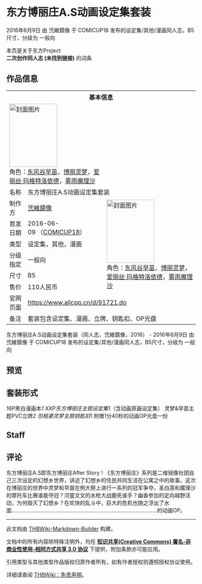 # 东方博丽庄A.S动画设定集套装

<!-- source html: G:\repos\THBWiki-Markdown-Builder\THBWikiMarkdown\Temp\main\4\40\ns0%3A%E4%B8%9C%E6%96%B9%E5%8D%9A%E4%B8%BD%E5%BA%84A%2ES%E5%8A%A8%E7%94%BB%E8%AE%BE%E5%AE%9A%E9%9B%86%E5%A5%97%E8%A3%85.html -->

2016年6月9日 由 弐維鏡像 于 COMICUP18 发布的设定集/其他/漫画同人志，B5尺寸，分级为 一般向

本页是关于东方Project  
 **二次创作同人志 (未找到链接)** 的词条
## 作品信息

<table><tbody><tr><th colspan="3">基本信息</th></tr><tr><td class="cover-artwork-mobile" colspan="2"><a href="./文件-东方博丽庄A.S动画设定集套装封面.jpg.md" class="image" title="封面图片"><img alt="封面图片" src="https://upload.thwiki.cc/thumb/6/6e/%E4%B8%9C%E6%96%B9%E5%8D%9A%E4%B8%BD%E5%BA%84A.S%E5%8A%A8%E7%94%BB%E8%AE%BE%E5%AE%9A%E9%9B%86%E5%A5%97%E8%A3%85%E5%B0%81%E9%9D%A2.jpg/127px-%E4%B8%9C%E6%96%B9%E5%8D%9A%E4%B8%BD%E5%BA%84A.S%E5%8A%A8%E7%94%BB%E8%AE%BE%E5%AE%9A%E9%9B%86%E5%A5%97%E8%A3%85%E5%B0%81%E9%9D%A2.jpg" decoding="async" loading="lazy" width="127" height="168" srcset="https://upload.thwiki.cc/thumb/6/6e/%E4%B8%9C%E6%96%B9%E5%8D%9A%E4%B8%BD%E5%BA%84A.S%E5%8A%A8%E7%94%BB%E8%AE%BE%E5%AE%9A%E9%9B%86%E5%A5%97%E8%A3%85%E5%B0%81%E9%9D%A2.jpg/191px-%E4%B8%9C%E6%96%B9%E5%8D%9A%E4%B8%BD%E5%BA%84A.S%E5%8A%A8%E7%94%BB%E8%AE%BE%E5%AE%9A%E9%9B%86%E5%A5%97%E8%A3%85%E5%B0%81%E9%9D%A2.jpg 1.5x, https://upload.thwiki.cc/6/6e/%E4%B8%9C%E6%96%B9%E5%8D%9A%E4%B8%BD%E5%BA%84A.S%E5%8A%A8%E7%94%BB%E8%AE%BE%E5%AE%9A%E9%9B%86%E5%A5%97%E8%A3%85%E5%B0%81%E9%9D%A2.jpg 2x" data-file-width="231" data-file-height="305"></a><div class="cover-char">角色：<a href="./东风谷早苗.md" title="东风谷早苗">东风谷早苗</a>，<a href="./博丽灵梦.md" title="博丽灵梦">博丽灵梦</a>，<a href="./爱丽丝·玛格特洛依德.md" title="爱丽丝·玛格特洛依德">爱丽丝·玛格特洛依德</a>，<a href="./雾雨魔理沙.md" title="雾雨魔理沙">雾雨魔理沙</a></div></td>
</tr><tr><td class="label">名称</td><td colspan="2"> 东方博丽庄A.S动画设定集套装 </td></tr><tr><td class="label">制作方</td><td><a href="./弐維鏡像.md" title="弐維鏡像">弐維鏡像</a></td><td class="cover-artwork" rowspan="6" style="min-width:168px;"><a href="./文件-东方博丽庄A.S动画设定集套装封面.jpg.md" class="image" title="封面图片"><img alt="封面图片" src="https://upload.thwiki.cc/thumb/6/6e/%E4%B8%9C%E6%96%B9%E5%8D%9A%E4%B8%BD%E5%BA%84A.S%E5%8A%A8%E7%94%BB%E8%AE%BE%E5%AE%9A%E9%9B%86%E5%A5%97%E8%A3%85%E5%B0%81%E9%9D%A2.jpg/127px-%E4%B8%9C%E6%96%B9%E5%8D%9A%E4%B8%BD%E5%BA%84A.S%E5%8A%A8%E7%94%BB%E8%AE%BE%E5%AE%9A%E9%9B%86%E5%A5%97%E8%A3%85%E5%B0%81%E9%9D%A2.jpg" decoding="async" loading="lazy" width="127" height="168" srcset="https://upload.thwiki.cc/thumb/6/6e/%E4%B8%9C%E6%96%B9%E5%8D%9A%E4%B8%BD%E5%BA%84A.S%E5%8A%A8%E7%94%BB%E8%AE%BE%E5%AE%9A%E9%9B%86%E5%A5%97%E8%A3%85%E5%B0%81%E9%9D%A2.jpg/191px-%E4%B8%9C%E6%96%B9%E5%8D%9A%E4%B8%BD%E5%BA%84A.S%E5%8A%A8%E7%94%BB%E8%AE%BE%E5%AE%9A%E9%9B%86%E5%A5%97%E8%A3%85%E5%B0%81%E9%9D%A2.jpg 1.5x, https://upload.thwiki.cc/6/6e/%E4%B8%9C%E6%96%B9%E5%8D%9A%E4%B8%BD%E5%BA%84A.S%E5%8A%A8%E7%94%BB%E8%AE%BE%E5%AE%9A%E9%9B%86%E5%A5%97%E8%A3%85%E5%B0%81%E9%9D%A2.jpg 2x" data-file-width="231" data-file-height="305"></a><div class="cover-char">角色：<a href="./东风谷早苗.md" title="东风谷早苗">东风谷早苗</a>，<a href="./博丽灵梦.md" title="博丽灵梦">博丽灵梦</a>，<a href="./爱丽丝·玛格特洛依德.md" title="爱丽丝·玛格特洛依德">爱丽丝·玛格特洛依德</a>，<a href="./雾雨魔理沙.md" title="雾雨魔理沙">雾雨魔理沙</a></div></td>
</tr><tr><td class="label">首发日期</td><td>2016-06-09&#160;（<a href="/展会作品列表?e=COMICUP%2318">COMICUP18</a>）</td></tr><tr><td class="label">类型</td><td>设定集，其他，漫画</td></tr><tr><td class="label">分级指定</td><td>一般向</td></tr><tr><td class="label">尺寸</td><td>B5</td></tr><tr><td class="label">售价</td><td>110人民币</td></tr>
<tr><td class="label">官网页面</td><td colspan="2"><a rel="nofollow" class="external free" href="https://www.allcpp.cn/d/91721.do">https://www.allcpp.cn/d/91721.do</a></td></tr><tr><td class="label">备注</td><td colspan="2">套装包含设定集、漫画、立牌、钥匙扣、OP光盘</td></tr></tbody></table>

东方博丽庄A.S动画设定集套装（同人志，弐維鏡像，2016） - 2016年6月9日 由 弐維鏡像 于 COMICUP18 发布的设定集/其他/漫画同人志，B5尺寸，分级为 一般向
## 预览
## 套装形式
  
16P黑白漫画本*1
XXP东方博丽庄主题设定集*1（含动画原画设定集）
灵梦&amp;早苗主题PVC立牌*2
包租婆灵梦主题钥匙扣*1
附赠1分40秒的动画OP光盘一份
  

## Staff
## 评论
  
东方博丽庄A.S即东方博丽庄After Story！《东方博丽庄》系列是二维镜像社团自己三次设定的幻想乡世界，讲述了幻想乡的住民共同生活在公寓之中的故事。这次在博丽庄的世界中灵梦和早苗在例大祭上进行一系列的冠军争夺，圣白莲和魔理沙的摩托车比赛谁能夺冠？河童文文的水枪大战鹿死谁手？幽香参加的定向越野活动，为何毁灭了幻想乡？在欢快的乱斗中，巨大的危机也随之浮出了水面................................................................................................的动画OP。
  
  
  

  





---

此文档由 [THBWiki-Markdown-Builder](https://github.com/Delsin-Yu/THBWiki-Markdown-Builder) 构建。

文档中的所有内容除特殊注明外，均在 [**知识共享(Creative Commons) 署名-非商业性使用-相同方式共享 3.0 协议**](https://creativecommons.org/licenses/by-sa/3.0/deed.zh-hans) 下提供，附加条款亦可能应用。

引用类型与其他类型作品版权归原作者所有，如有作者授权则遵照授权协议使用。

详细请查阅 [THBWiki：免责声明](https://thbwiki.cc/THBWiki:%E5%85%8D%E8%B4%A3%E5%A3%B0%E6%98%8E)。

